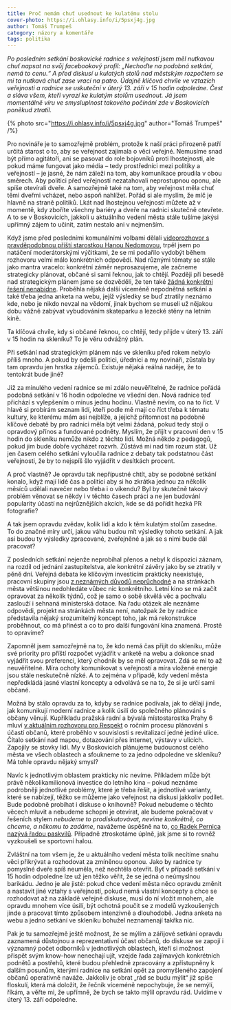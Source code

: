 ```yaml
---
title: Proč nemám chuť usednout ke kulatému stolu
cover-photo: https://i.ohlasy.info/i/5psxj4g.jpg
author: Tomáš Trumpeš
category: názory a komentáře
tags: politika
---
```


*Po posledním setkání boskovické radnice s veřejností jsem měl nutkavou chuť napsat na svůj facebookový profil: „Nechoďte na podobná setkání, nemá to cenu.“ A před diskusí u kulatých stolů nad městským rozpočtem se mi ta nutkavá chuť zase vrací na patro. Údajně klíčová chvíle ve vztazích veřejnosti a radnice se uskuteční v úterý 13. září v 15 hodin odpoledne. Čest a sláva všem, kteří vyrazí ke kulatým stolům usednout. Já jsem momentálně víru ve smysluplnost takového počínání zde v Boskovicích poněkud ztratil.*

{% photo src="https://i.ohlasy.info/i/5psxj4g.jpg" author="Tomáš Trumpeš" /%}

Pro novináře je to samozřejmě problém, protože k naší práci přirozeně patří určitá starost o to, aby se veřejnost zajímala o věci veřejné. Nemusíme snad být přímo agitátoři, ani se pasovat do role bojovníků proti lhostejnosti, ale pokud máme fungovat jako média – tedy prostředníci mezi politiky a veřejností – je jasné, že nám záleží na tom, aby komunikace proudila v obou směrech. Aby politici před veřejností nezatahovali neprostupnou oponu, ale spíše otevírali dveře. A samozřejmě také na tom, aby veřejnost měla chuť těmi dveřmi vcházet, nebo aspoň nahlížet. Pořád si ale myslím, že míč je hlavně na straně politiků. Lkát nad lhostejnou veřejností můžete až v momentě, kdy zboříte všechny bariéry a dveře na radnici skutečně otevřete. A to se v Boskovicích, jakkoli u aktuálního vedení města stále tušíme jakýsi upřímný zájem to učinit, zatím nestalo ani v nejmenším.

Když jsme před posledními komunálními volbami dělali [videorozhovor s pravděpodobnou příští starostkou Hanou Nedomovou](https://vimeo.com/106686462), trpěl jsem po natáčení moderátorskými výčitkami, že se mi podařilo vydobýt během rozhovoru velmi málo konkrétních odpovědí. Nad různými tématy se stále jako mantra vracelo: konkrétní záměr neprosazujeme, ale začneme strategicky plánovat, občané si sami řeknou, jak to chtějí. Později při besedě nad strategickým plánem jsme se dozvěděli, že ten také [žádná konkrétní řešení nenabídne](http://ohlasy.info/clanky/2015/09/rozhovor-tajemnik.html). Proběhla nějaká další víceméně nepodnětná setkání a také třeba jedna anketa na webu, jejíž výsledky se buď ztratily neznámo kde, nebo je nikdo nevzal na vědomí, jinak bychom se museli už nějakou dobu vážně zabývat vybudováním skateparku a lezecké stěny na letním kině.

Ta klíčová chvíle, kdy si občané řeknou, co chtějí, tedy přijde v úterý 13. září v 15 hodin na skleníku? To je věru odvážný plán.

Při setkání nad strategickým plánem nás ve skleníku před rokem nebylo příliš mnoho. A pokud by odešli politici, úředníci a my novináři, zůstala by tam opravdu jen hrstka zájemců. Existuje nějaká reálná naděje, že to tentokrát bude jiné?

Již za minulého vedení radnice se mi zdálo neuvěřitelné, že radnice pořádá podobná setkání v 16 hodin odpoledne ve všední den. Nová radnice teď přichází s vylepšením o minus jednu hodinu. Vlastně nevím, co na to říct. V hlavě si probírám seznam lidí, kteří podle mě mají co říct třeba k tématu kultury, ke kterému mám asi nejblíže, a jejichž přítomnost na podobně klíčové debatě by pro radnici měla být velmi žádaná, pokud tedy stojí o opravdový přínos a fundované podněty. Myslím, že přijít v pracovní den v 15 hodin do skleníku nemůže nikdo z těchto lidí. Možná někdo z pedagogů, pokud jim bude dobře vycházet rozvrh. Zůstává mi nad tím rozum stát. Už jen časem celého setkání vyloučila radnice z debaty tak podstatnou část veřejnosti, že by to nejspíš šlo vyjádřit v desítkách procent. 

A proč vlastně? Je opravdu tak nepřípustné chtít, aby se podobné setkání konalo, když mají lidé čas a politici aby si ho zkrátka jednou za několik měsíců udělali navečer nebo třeba i o víkendu? Byl by skutečně takový problém věnovat se někdy i v těchto časech práci a ne jen budování popularity účastí na nejrůznějších akcích, kde se dá pořídit hezká PR fotografie? 

A tak jsem opravdu zvědav, kolik lidí a kdo k těm kulatým stolům zasedne. To do značné míry určí, jakou váhu budou mít výsledky tohoto setkání. A jak asi budou ty výsledky zpracované, zveřejněné a jak se s nimi bude dál pracovat? 

Z posledních setkání nejenže neprobíhal přenos a nebyl k dispozici záznam, na rozdíl od  jednání zastupitelstva, ale konkrétní závěry jako by se ztratily v pěně dní. Veřejná debata ke klíčovým investicím prakticky neexistuje, pracovní skupiny jsou [z neznámých důvodů neprůchodné](http://ohlasy.info/clanky/2016/05/rozhovor-schwarzer.html) a na stránkách města většinou nedohledáte vůbec nic konkrétního. Letní kino se má začít opravovat za několik týdnů, což je samo o sobě skvělá věc a pochvalu zaslouží i sehnaná ministerská dotace. Na řadu otázek ale neznáme odpovědi, projekt na stránkách města není, natožpak že by radnice představila nějaký srozumitelný koncept toho, jak má rekonstrukce proběhnout, co má přinést a co to pro další fungování kina znamená. Prostě to opravíme?

Zapomněl jsem samozřejmě na to, že kdo nemá čas přijít do skleníku, může své priority pro příští rozpočet vyjádřit v anketě na webu a dokonce snad vyjádřit svou preferenci, který chodník by se měl opravovat. Zdá se mi to až neuvěřitelné. Míra ochoty komunikovat s veřejností a míra vložené energie jsou stále neskutečně nízké. A to zejména v případě, kdy vedení města nepředkládá jasné vlastní koncepty a odvolává se na to, že si je určí sami občané.

Možná by stálo opravdu za to, kdyby se radnice podívala, jak to dělají jinde, jak komunikují moderní radnice a kolik úsilí do společného plánování s občany věnují. Kupříkladu pražská radní a bývalá místostarostka Prahy 6 mluví [v aktuálním rozhovoru pro Respekt](https://www.respekt.cz/tydenik/2016/35/vratime-lidem-ulici?issueId=100123) o ročním procesu plánování s účastí občanů, které proběhlo v souvislosti s revitalizací jedné jediné ulice. Čítalo setkání nad mapou, dotazování přes internet, výstavy v ulicích. Zapojily se stovky lidí. My v Boskovicích plánujeme budoucnost celého města ve všech oblastech a sfoukneme to za jedno odpoledne ve skleníku? Má tohle opravdu nějaký smysl?

Navíc k jednotlivým oblastem prakticky nic nevíme. Příkladem může být právě několikamilionová investice do letního kina – pokud neznáme podrobněji jednotlivé problémy, které je třeba řešit, a jednotlivé varianty, které se nabízejí, těžko se můžeme jako veřejnost na diskusi jakkoliv podílet. Bude podobně probíhat i diskuse o knihovně? Pokud nebudeme o těchto věcech mluvit a nebudeme schopni je otevírat, ale budeme pokračovat v řešeních stylem *nebudeme to prodiskutovávat, nevíme konkrétně, co chceme, a někomu to zadáme*, navážeme úspěšně na to, [co Radek Pernica nazývá řadou paskvilů](http://ohlasy.info/clanky/2016/08/jen-letni-kino.html). Případně ztroskotáme úplně, jak jsme si to rovněž vyzkoušeli se sportovní halou.

Zvláštní na tom všem je, že u aktuálního vedení města tolik necítíme snahu věci přikrývat a rozhodovat za zmíněnou oponou. Jako by radnice ty pomyslné dveře spíš neuměla, než nechtěla otevřít. Byť v případě setkání v 15 hodin odpoledne lze už jen těžko věřit, že se jedná o neúmyslnou barikádu. Jedno je ale jisté: pokud chce vedení města něco opravdu změnit a nastavit jiné vztahy s veřejností, pokud nemá vlastní koncepty a chce se rozhodovat až na základě veřejné diskuse, musí do ní vložit mnohem, ale opravdu mnohem více úsilí, být ochotná poučit se z modelů vyzkoušených jinde a pracovat tímto způsobem intenzivně a dlouhodobě. Jedna anketa na webu a jedno setkání ve skleníku bohužel neznamenají takřka nic.

Pak je tu samozřejmě ještě možnost, že se mýlím a zářijové setkání opravdu zaznamená důstojnou a reprezentativní účast občanů, do diskuse se zapojí i významný počet odborníků v jednotlivých oblastech, kteří si možnost přispět svým know-how nenechají ujít, vzejde řada zajímavých konkrétních podnětů a postřehů, které budou přehledně zpracovány a zpřístupněny k dalším posunům, kterými radnice na setkání opět za promyšleného zapojení občanů operativně naváže. Jakkoliv je obrat „rád se budu mýlit“ již spíše floskulí, která má doložit, že řečník víceméně nepochybuje, že se nemýlí, říkám, a věřte mi, že upřímně, že bych se takto mýlil opravdu rád. Uvidíme v úterý 13. září odpoledne.
